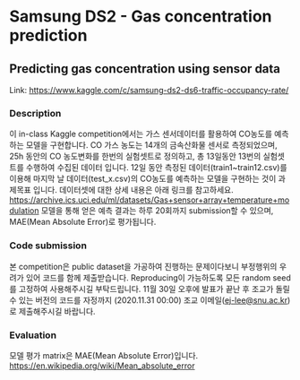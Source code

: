 # Samsung DS2 - Gas concentration prediction
## Predicting gas concentration using sensor data

Link: https://www.kaggle.com/c/samsung-ds2-ds6-traffic-occupancy-rate/

### Description
이 in-class Kaggle competition에서는 가스 센서데이터를 활용하여 CO농도를 예측하는 모델을 구현합니다. CO 가스 농도는 14개의 금속산화물 센서로 측정되었으며, 25h 동안의 CO 농도변화를 한번의 실험셋트로 정의하고, 총 13일동안 13번의 실험셋트를 수행하여 수집된 데이터 입니다. 12일 동안 측정된 데이터(train1~train12.csv)를 이용해 마지막 날 데이터(test_x.csv)의 CO농도를 예측하는 모델을 구현하는 것이 과제목표 입니다. 데이터셋에 대한 상세 내용은 아래 링크를 참고하세요. https://archive.ics.uci.edu/ml/datasets/Gas+sensor+array+temperature+modulation 모델을 통해 얻은 예측 결과는 하루 20회까지 submission할 수 있으며, MAE(Mean Absolute Error)로 평가됩니다.  

### Code submission
본 competition은 public dataset을 가공하여 진행하는 문제이다보니 부정행위의 우려가 있어 코드를 함께 제출받습니다. Reproducing이 가능하도록 모든 random seed 를 고정하여 사용해주시길 부탁드립니다. 11월 30일 오후에 발표가 끝난 후 조교가 돌릴 수 있는 버전의 코드를 자정까지 (2020.11.31 00:00) 조교 이메일(ej-lee@snu.ac.kr)로 제출해주시길 바랍니다.  

### Evaluation
모델 평가 matrix은 MAE(Mean Absolute Error)입니다.  
https://en.wikipedia.org/wiki/Mean_absolute_error
